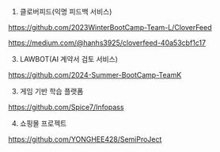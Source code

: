 1. 클로버피드(익명 피드백 서비스)
   
https://github.com/2023WinterBootCamp-Team-L/CloverFeed

https://medium.com/@hanhs3925/cloverfeed-40a53cbf1c17


3. LAWBOT(AI 계약서 검토 서비스)
   
https://github.com/2024-Summer-BootCamp-TeamK

3. 게임 기반 학습 플랫폼 

https://github.com/Spice7/Infopass

4. 쇼핑몰 프로젝트

https://github.com/YONGHEE428/SemiProJect
